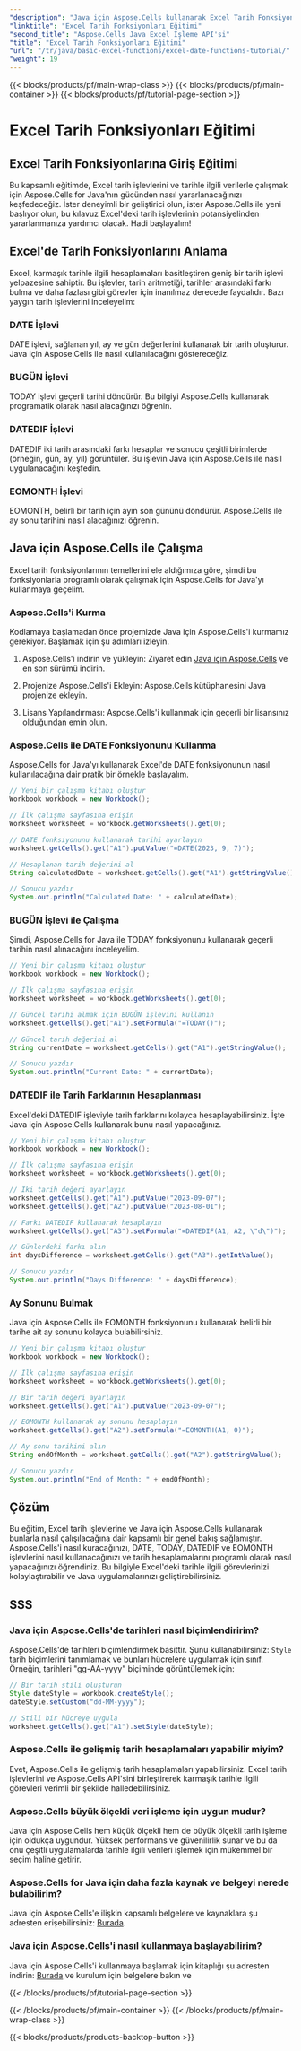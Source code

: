 ```yaml
---
"description": "Java için Aspose.Cells kullanarak Excel Tarih Fonksiyonlarını öğrenin. Kaynak kodlu adım adım öğreticileri keşfedin."
"linktitle": "Excel Tarih Fonksiyonları Eğitimi"
"second_title": "Aspose.Cells Java Excel İşleme API'si"
"title": "Excel Tarih Fonksiyonları Eğitimi"
"url": "/tr/java/basic-excel-functions/excel-date-functions-tutorial/"
"weight": 19
---
```


{{< blocks/products/pf/main-wrap-class >}}
{{< blocks/products/pf/main-container >}}
{{< blocks/products/pf/tutorial-page-section >}}

# Excel Tarih Fonksiyonları Eğitimi


## Excel Tarih Fonksiyonlarına Giriş Eğitimi

Bu kapsamlı eğitimde, Excel tarih işlevlerini ve tarihle ilgili verilerle çalışmak için Aspose.Cells for Java'nın gücünden nasıl yararlanacağınızı keşfedeceğiz. İster deneyimli bir geliştirici olun, ister Aspose.Cells ile yeni başlıyor olun, bu kılavuz Excel'deki tarih işlevlerinin potansiyelinden yararlanmanıza yardımcı olacak. Hadi başlayalım!

## Excel'de Tarih Fonksiyonlarını Anlama

Excel, karmaşık tarihle ilgili hesaplamaları basitleştiren geniş bir tarih işlevi yelpazesine sahiptir. Bu işlevler, tarih aritmetiği, tarihler arasındaki farkı bulma ve daha fazlası gibi görevler için inanılmaz derecede faydalıdır. Bazı yaygın tarih işlevlerini inceleyelim:

### DATE İşlevi

DATE işlevi, sağlanan yıl, ay ve gün değerlerini kullanarak bir tarih oluşturur. Java için Aspose.Cells ile nasıl kullanılacağını göstereceğiz.

### BUGÜN İşlevi

TODAY işlevi geçerli tarihi döndürür. Bu bilgiyi Aspose.Cells kullanarak programatik olarak nasıl alacağınızı öğrenin.

### DATEDIF İşlevi

DATEDIF iki tarih arasındaki farkı hesaplar ve sonucu çeşitli birimlerde (örneğin, gün, ay, yıl) görüntüler. Bu işlevin Java için Aspose.Cells ile nasıl uygulanacağını keşfedin.

### EOMONTH İşlevi

EOMONTH, belirli bir tarih için ayın son gününü döndürür. Aspose.Cells ile ay sonu tarihini nasıl alacağınızı öğrenin.

## Java için Aspose.Cells ile Çalışma

Excel tarih fonksiyonlarının temellerini ele aldığımıza göre, şimdi bu fonksiyonlarla programlı olarak çalışmak için Aspose.Cells for Java'yı kullanmaya geçelim.

### Aspose.Cells'i Kurma

Kodlamaya başlamadan önce projemizde Java için Aspose.Cells'i kurmamız gerekiyor. Başlamak için şu adımları izleyin.

1. Aspose.Cells'i indirin ve yükleyin: Ziyaret edin [Java için Aspose.Cells](https://releases.aspose.com/cells/java/) ve en son sürümü indirin.

2. Projenize Aspose.Cells'i Ekleyin: Aspose.Cells kütüphanesini Java projenize ekleyin.

3. Lisans Yapılandırması: Aspose.Cells'i kullanmak için geçerli bir lisansınız olduğundan emin olun.

### Aspose.Cells ile DATE Fonksiyonunu Kullanma

Aspose.Cells for Java'yı kullanarak Excel'de DATE fonksiyonunun nasıl kullanılacağına dair pratik bir örnekle başlayalım.

```java
// Yeni bir çalışma kitabı oluştur
Workbook workbook = new Workbook();

// İlk çalışma sayfasına erişin
Worksheet worksheet = workbook.getWorksheets().get(0);

// DATE fonksiyonunu kullanarak tarihi ayarlayın
worksheet.getCells().get("A1").putValue("=DATE(2023, 9, 7)");

// Hesaplanan tarih değerini al
String calculatedDate = worksheet.getCells().get("A1").getStringValue();

// Sonucu yazdır
System.out.println("Calculated Date: " + calculatedDate);
```

### BUGÜN İşlevi ile Çalışma

Şimdi, Aspose.Cells for Java ile TODAY fonksiyonunu kullanarak geçerli tarihin nasıl alınacağını inceleyelim.

```java
// Yeni bir çalışma kitabı oluştur
Workbook workbook = new Workbook();

// İlk çalışma sayfasına erişin
Worksheet worksheet = workbook.getWorksheets().get(0);

// Güncel tarihi almak için BUGÜN işlevini kullanın
worksheet.getCells().get("A1").setFormula("=TODAY()");

// Güncel tarih değerini al
String currentDate = worksheet.getCells().get("A1").getStringValue();

// Sonucu yazdır
System.out.println("Current Date: " + currentDate);
```

### DATEDIF ile Tarih Farklarının Hesaplanması

Excel'deki DATEDIF işleviyle tarih farklarını kolayca hesaplayabilirsiniz. İşte Java için Aspose.Cells kullanarak bunu nasıl yapacağınız.

```java
// Yeni bir çalışma kitabı oluştur
Workbook workbook = new Workbook();

// İlk çalışma sayfasına erişin
Worksheet worksheet = workbook.getWorksheets().get(0);

// İki tarih değeri ayarlayın
worksheet.getCells().get("A1").putValue("2023-09-07");
worksheet.getCells().get("A2").putValue("2023-08-01");

// Farkı DATEDIF kullanarak hesaplayın
worksheet.getCells().get("A3").setFormula("=DATEDIF(A1, A2, \"d\")");

// Günlerdeki farkı alın
int daysDifference = worksheet.getCells().get("A3").getIntValue();

// Sonucu yazdır
System.out.println("Days Difference: " + daysDifference);
```

### Ay Sonunu Bulmak

Java için Aspose.Cells ile EOMONTH fonksiyonunu kullanarak belirli bir tarihe ait ay sonunu kolayca bulabilirsiniz.

```java
// Yeni bir çalışma kitabı oluştur
Workbook workbook = new Workbook();

// İlk çalışma sayfasına erişin
Worksheet worksheet = workbook.getWorksheets().get(0);

// Bir tarih değeri ayarlayın
worksheet.getCells().get("A1").putValue("2023-09-07");

// EOMONTH kullanarak ay sonunu hesaplayın
worksheet.getCells().get("A2").setFormula("=EOMONTH(A1, 0)");

// Ay sonu tarihini alın
String endOfMonth = worksheet.getCells().get("A2").getStringValue();

// Sonucu yazdır
System.out.println("End of Month: " + endOfMonth);
```

## Çözüm

Bu eğitim, Excel tarih işlevlerine ve Java için Aspose.Cells kullanarak bunlarla nasıl çalışılacağına dair kapsamlı bir genel bakış sağlamıştır. Aspose.Cells'i nasıl kuracağınızı, DATE, TODAY, DATEDIF ve EOMONTH işlevlerini nasıl kullanacağınızı ve tarih hesaplamalarını programlı olarak nasıl yapacağınızı öğrendiniz. Bu bilgiyle Excel'deki tarihle ilgili görevlerinizi kolaylaştırabilir ve Java uygulamalarınızı geliştirebilirsiniz.

## SSS

### Java için Aspose.Cells'de tarihleri nasıl biçimlendiririm?

Aspose.Cells'de tarihleri biçimlendirmek basittir. Şunu kullanabilirsiniz: `Style` tarih biçimlerini tanımlamak ve bunları hücrelere uygulamak için sınıf. Örneğin, tarihleri "gg-AA-yyyy" biçiminde görüntülemek için:

```java
// Bir tarih stili oluşturun
Style dateStyle = workbook.createStyle();
dateStyle.setCustom("dd-MM-yyyy");

// Stili bir hücreye uygula
worksheet.getCells().get("A1").setStyle(dateStyle);
```

### Aspose.Cells ile gelişmiş tarih hesaplamaları yapabilir miyim?

Evet, Aspose.Cells ile gelişmiş tarih hesaplamaları yapabilirsiniz. Excel tarih işlevlerini ve Aspose.Cells API'sini birleştirerek karmaşık tarihle ilgili görevleri verimli bir şekilde halledebilirsiniz.

### Aspose.Cells büyük ölçekli veri işleme için uygun mudur?

Java için Aspose.Cells hem küçük ölçekli hem de büyük ölçekli tarih işleme için oldukça uygundur. Yüksek performans ve güvenilirlik sunar ve bu da onu çeşitli uygulamalarda tarihle ilgili verileri işlemek için mükemmel bir seçim haline getirir.

### Aspose.Cells for Java için daha fazla kaynak ve belgeyi nerede bulabilirim?

Java için Aspose.Cells'e ilişkin kapsamlı belgelere ve kaynaklara şu adresten erişebilirsiniz: [Burada](https://reference.aspose.com/cells/java/).

### Java için Aspose.Cells'i nasıl kullanmaya başlayabilirim?

Java için Aspose.Cells'i kullanmaya başlamak için kitaplığı şu adresten indirin: [Burada](https://releases.aspose.com/cells/java/) ve kurulum için belgelere bakın ve

{{< /blocks/products/pf/tutorial-page-section >}}

{{< /blocks/products/pf/main-container >}}
{{< /blocks/products/pf/main-wrap-class >}}

{{< blocks/products/products-backtop-button >}}